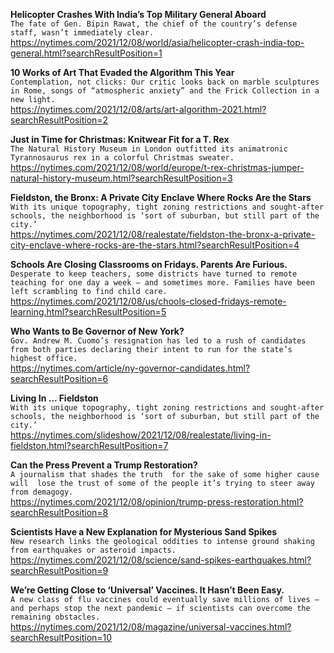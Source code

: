 **Helicopter Crashes With India’s Top Military General Aboard**\
`The fate of Gen. Bipin Rawat, the chief of the country’s defense staff, wasn’t immediately clear.`\
https://nytimes.com/2021/12/08/world/asia/helicopter-crash-india-top-general.html?searchResultPosition=1

**10 Works of Art That Evaded the Algorithm This Year**\
`Contemplation, not clicks: Our critic looks back on marble sculptures in Rome, songs of “atmospheric anxiety” and the Frick Collection in a new light.`\
https://nytimes.com/2021/12/08/arts/art-algorithm-2021.html?searchResultPosition=2

**Just in Time for Christmas: Knitwear Fit for a T. Rex**\
`The Natural History Museum in London outfitted its animatronic Tyrannosaurus rex in a colorful Christmas sweater.`\
https://nytimes.com/2021/12/08/world/europe/t-rex-christmas-jumper-natural-history-museum.html?searchResultPosition=3

**Fieldston, the Bronx: A Private City Enclave Where Rocks Are the Stars**\
`With its unique topography, tight zoning restrictions and sought-after schools, the neighborhood is ‘sort of suburban, but still part of the city.’`\
https://nytimes.com/2021/12/08/realestate/fieldston-the-bronx-a-private-city-enclave-where-rocks-are-the-stars.html?searchResultPosition=4

**Schools Are Closing Classrooms on Fridays. Parents Are Furious.**\
`Desperate to keep teachers, some districts have turned to remote teaching for one day a week — and sometimes more. Families have been left scrambling to find child care.`\
https://nytimes.com/2021/12/08/us/chools-closed-fridays-remote-learning.html?searchResultPosition=5

**Who Wants to Be Governor of New York?**\
`Gov. Andrew M. Cuomo’s resignation has led to a rush of candidates from both parties declaring their intent to run for the state’s highest office.`\
https://nytimes.com/article/ny-governor-candidates.html?searchResultPosition=6

**Living In ... Fieldston**\
`With its unique topography, tight zoning restrictions and sought-after schools, the neighborhood is ‘sort of suburban, but still part of the city.’`\
https://nytimes.com/slideshow/2021/12/08/realestate/living-in-fieldston.html?searchResultPosition=7

**Can the Press Prevent a Trump Restoration?**\
`A journalism that shades the truth  for the sake of some higher cause will  lose the trust of some of the people it’s trying to steer away from demagogy.`\
https://nytimes.com/2021/12/08/opinion/trump-press-restoration.html?searchResultPosition=8

**Scientists Have a New Explanation for Mysterious Sand Spikes**\
`New research links the geological oddities to intense ground shaking from earthquakes or asteroid impacts.`\
https://nytimes.com/2021/12/08/science/sand-spikes-earthquakes.html?searchResultPosition=9

**We’re Getting Close to ‘Universal’ Vaccines. It Hasn’t Been Easy.**\
`A new class of flu vaccines could eventually save millions of lives — and perhaps stop the next pandemic — if scientists can overcome the remaining obstacles.`\
https://nytimes.com/2021/12/08/magazine/universal-vaccines.html?searchResultPosition=10

